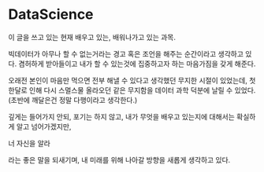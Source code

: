 # DataScience

이 글을 쓰고 있는 현재 배우고 있는, 배워나가고 있는 과목.

빅데이터가 아무나 할 수 없는거라는 경고 혹은 조언을 해주는 순간이라고 생각하고 있다.
겸허하게 받아들이고 내가 할 수 있는것에 집중하고자 하는 마음가짐을 갖게 해준다.

오래전 본인이 마음만 먹으면 전부 해낼 수 있다고 생각했던 무지한 시절이 있었는데,
첫 한달로 인해 다시 스멀스물 올라오던 같은 무지함을 데이터 과학 덕분에 날릴 수 있었다.(초반에 깨달은건 정말 다행이라고 생각한다.)

깊게는 들어가지 안되, 포기는 하지 않고, 내가 무엇을 배우고 있는지에 대해서는 확실하게 알고 넘어가겠지만,

너 자신을 알라 

라는 좋은 말을 되새기며, 내 미래를 위해 나아갈 방향을 새롭게 생각하고 있다.
